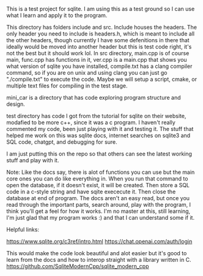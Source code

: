 This is a test project for sqlite. I am using this as a test ground so I can
use what I learn and apply it to the program. 

This directory has folders include and src. Include houses the headers. The 
only header you need to include is headers.h, which is meant to include all 
the other headers, though currently I have some defenitions in there that 
ideally would be moved into another header but this is test code right, 
it's not the best but it should work lol. In src directory, main.cpp is of 
course main, func.cpp has functions in it, ver.cpp is a main.cpp that shows
you what version of sqlite you have installed, compile.txt has a clang 
compiler command, so if you are on unix and using clang you can just go 
"./compile.txt" to execute the code. Maybe we will setup a script, cmake, or
multiple text files for compiling in the test stage. 

mini_car is a directory that has code exploring program structure and design.

test directory has code I got from the tutorial for sqlite on their website,
modafied to be more c++, since it was a c program. I haven't really commented
my code, been just playing with it and testing it. The stuff that helped me 
work on this was sqlite docs, internet searches on sqlite3 and SQL code, 
chatgpt, and debugging for sure.

I am just putting this on the repo so that others can see the latest working
stuff and play with it. 

Note: Like the docs say, there is alot of functions you can use but the main
core ones you can do like everything in. When you run that command to open
the database, if it doesn't exist, it will be created. Then store a SQL code
in a c-style string and have sqite exececute it. Then close the database at
end of program. The docs aren't an easy read, but once you read through the
important parts, search around, play with the program, I think you'll get a
feel for how it works. I'm no master at this, still learning, I'm just glad
that my program works :) and that I can understand some if it.

Helpful links:

https://www.sqlite.org/c3ref/intro.html
https://chat.openai.com/auth/login

This would make the code look beautiful and alot easier but it's good to learn
from the docs and how to interop straight with a library written in C.
https://github.com/SqliteModernCpp/sqlite_modern_cpp
